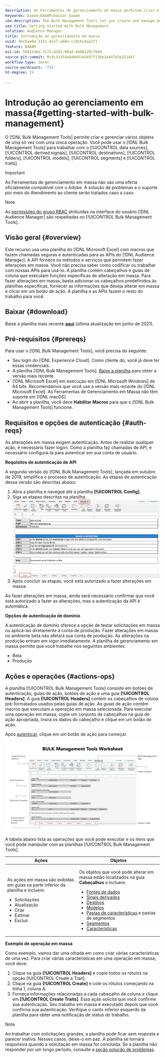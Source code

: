```yaml
---
description: As Ferramentas de gerenciamento em massa permitem criar e gerenciar vários objetos de uma só vez com uma única operação. Você pode usar Ferramentas de gerenciamento em massa para trabalhar com fontes de dados, sinais derivados, destinos, pastas, segmentos e características.
keywords: baaam;BAAAM;baixar baaam
seo-description: The Bulk Management Tools let you create and manage multiple objects at once with single operation. You can use Bulk Management Tools to work with data sources, derived signals, destinations, folders, segments, and traits.
seo-title: Getting Started With Bulk Management
solution: Audience Manager
title: Introdução ao gerenciamento em massa
uuid: 4bc6ae0a-315c-4ce7-a68e-cc0c6c6aa2f1
feature: BAAAM
exl-id: 5603146e-7172-4181-90ad-4606129176dd
source-git-commit: 0c9c333f4e8d6d416d497f336e3e447e2e251d47
workflow-type: tm+mt
source-wordcount: '715'
ht-degree: 1%

---
```



# Introdução ao gerenciamento em massa{#getting-started-with-bulk-management}

O [!DNL Bulk Management Tools] permite criar e gerenciar vários objetos de uma só vez com uma única operação. Você pode usar o [!DNL Bulk Management Tools] para trabalhar com o [!UICONTROL data sources], [!UICONTROL derived signals], [!UICONTROL destinations], [!UICONTROL folders], [!UICONTROL models], [!UICONTROL segments] e [!UICONTROL traits].

>[!IMPORTANT]
>
>As Ferramentas de gerenciamento em massa não são uma oferta oficialmente compatível com o Adobe. A solução de problemas e o suporte por meio do Atendimento ao cliente serão tratados caso a caso.

<!-- 

c_bulk_start.xml

 -->

>[!NOTE]
>
>As [permissões do grupo RBAC](../../features/administration/administration-overview.md) atribuídas na interface do usuário [!DNL Audience Manager] são respeitadas no [!UICONTROL Bulk Management Tools].

## Visão geral {#overview}

Este recurso usa uma planilha do [!DNL Microsoft Excel] com macros que fazem chamadas seguras e autenticadas para as APIs do [!DNL Audience Manager]. A API fornece os métodos e serviços que permitem fazer alterações em massa. Você não precisa saber como codificar ou trabalhar com nossas APIs para usá-lo. A planilha contém cabeçalhos e guias de coluna que executam funções específicas de alteração em massa. Para fazer alterações em massa, basta adicionar os cabeçalhos predefinidos às planilhas específicas, fornecer as informações que deseja alterar em massa e clicar em um botão de ação. A planilha e as APIs fazem o resto do trabalho para você.

## Baixar {#download}

Baixe a planilha mais recente **[aqui](assets/BAAAM_V2_20210609.xlsm)** (última atualização em junho de 2021).

## Pré-requisitos {#prereqs}

Para usar o [!DNL Bulk Management Tools], você precisa do seguinte:

* Seu login do [!DNL Experience Cloud]. Como cliente do, você já deve ter essas credenciais.
* A planilha [!DNL Bulk Management Tools]. [Baixe a planilha](assets/BAAAM_V2_20210609.xlsm) para obter a versão mais recente.
* [!DNL Microsoft Excel] em execução em [!DNL Microsoft Windows] de 64 bits. Recomendamos que você use a versão mais recente do [!DNL Microsoft Excel]. As Ferramentas de Gerenciamento em Massa não têm suporte em [!DNL macOS].
* Ao abrir a planilha, você deve **Habilitar Macros** para que o [!DNL Bulk Management Tools] funcione.

## Requisitos e opções de autenticação {#auth-reqs}

As alterações em massa exigem autenticação. Antes de realizar qualquer ação, é necessário fazer logon. Como a planilha faz chamadas de API, é necessário configurá-la para autenticar em sua conta de usuário.

**Requisitos de autenticação de API**

A segunda versão do [!DNL Bulk Management Tools], lançada em outubro de 2019, simplifica o processo de autenticação. As etapas de autenticação dessa versão são descritas abaixo:

1. Abra a planilha e navegue até a planilha **[!UICONTROL Config]**.
2. Siga as etapas descritas na planilha.
   ![](assets/baaam-authentication.png)
3. Após concluir as etapas, você está autorizado a fazer alterações em massa.

Ao fazer alterações em massa, ainda será necessário confirmar que você está autorizado a fazer as alterações, mas a autenticação da API é automática.

**Opções de autenticação de domínio**

A autenticação de domínio oferece a opção de testar solicitações em massa ou aplicá-las diretamente à conta de produção. Fazer alterações em massa no ambiente beta não afetará sua conta de produção. As alterações na produção entram em vigor imediatamente. A planilha de gerenciamento em massa permite que você trabalhe nos seguintes ambientes:

* Beta
* Produção

## Ações e operações {#actions-ops}

A planilha [!UICONTROL Bulk Management Tools] consiste em botões de autenticação, guias de ação, botões de ação e uma guia **[!UICONTROL Headers]**. A guia **[!UICONTROL Headers]** contém os cabeçalhos de coluna pré-formatados usados pelas guias de ação. As guias de ação contêm macros que executam a operação em massa selecionada. Para executar uma operação em massa, copie um conjunto de cabeçalhos na guia de ação apropriada, insira os dados do cabeçalho e clique em um botão de ação.

Após [autenticar](#auth-reqs), clique em um botão de ação para começar.

![](assets/baaam-worksheet.png)

A tabela abaixo lista as operações que você pode executar e os itens que você pode manipular com as planilhas [!UICONTROL Bulk Management Tools].

<table id="table_B9B3E09B692E42BAA52FB32C18B00709"> 
 <thead> 
  <tr> 
   <th colname="col1" class="entry"> Ações </th> 
   <th colname="col2" class="entry"> Objetos </th> 
  </tr> 
 </thead>
 <tbody> 
  <tr> 
   <td colname="col1"> <p>As ações em massa são exibidas em guias na parte inferior da planilha e incluem: </p> <p> 
     <ul id="ul_49F46B9E00C045D29E40258EB7BDCFBB"> 
      <li id="li_193C41EA19EF4D738FBA037D2BF9B05C">Solicitações </li> 
      <li id="li_5BE2E13D839F4958AAA5C01B7EFC5096">Atualização </li> 
      <li id="li_4CCCC739795945DF8C89787F9A67EB88">Criar  </li> 
      <li id="li_C7D36D2BDF0448CEAF3A5EABE41038E8">Estimar </li> 
      <li id="li_07A3E94326124A3092362D9896EB7732">Excluir </li> 
     </ul> </p> </td> 
   <td colname="col2"> <p>Os objetos que você pode alterar em massa estão localizados na guia <b><span class="uicontrol"> Cabeçalhos</span></b> e incluem: </p> <p> 
     <ul id="ul_A7A96F2B1B63430B9A1E1184AC5FA8F2"> 
      <li id="li_E3D9E2E190B04BE685337AC6140C371C"> <a href="../../features/datasources-list-and-settings.md#data-sources-list-and-settings"> Fontes de dados</a> </li> 
      <li id="li_B645385E40684FA28770913EAF18CB2C"> <a href="../../features/derived-signals.md"> Sinais derivados</a> </li> 
      <li id="li_9059F8C4A41A410899BDEFC76D3F5949"> <a href="../../features/destinations/destinations.md"> Destinos</a> </li> 
      <li> <a href="../../features/algorithmic-models/understanding-models.md"> Modelos</a> </li> 
      <li id="li_BB5A445150754E53AA38C78461326932"> <a href="../../features/traits/trait-storage.md#trait-storage"> Pastas de características</a> e pastas de segmentos </li> 
      <li id="li_7A27DBF64E0945CF8AE8C96E8C6EDA09"> <a href="../../features/segments/segments-purpose.md"> Segmentos</a> </li> 
      <li id="li_A4640A34930040DEA8555EAF0AE2A702"> <a href="../../features/traits/trait-details-page.md"> Características</a> </li> 
     </ul> </p> </td> 
  </tr> 
 </tbody> 
</table>

**Exemplo de operação em massa**

Como exemplo, vamos dar uma olhada em como criar várias características de uma vez. Para criar várias características em uma operação em massa, você deve:

1. Clique na guia **[!UICONTROL Headers]** e copie todos os rótulos na opção [!UICONTROL Create a Trait].
2. Clique na guia **[!UICONTROL Create]** e cole os rótulos começando na linha 1, coluna A.
3. Forneça informações relacionadas a cada cabeçalho de coluna e clique em **[!UICONTROL Create Traits]**. Essa ação solicita que você confirme sua autenticação. Seu trabalho em massa é executado depois que você confirma sua autenticação. Verifique o canto inferior esquerdo da planilha para obter uma notificação de status do trabalho.


>[!NOTE]
>
>Ao trabalhar com solicitações grandes, a planilha pode ficar sem resposta e parecer inativa. Nesses casos, deixe-o em paz. A planilha se tornará responsiva quando a solicitação em massa for concluída. Se a planilha não responder por um longo período, consulte a [seção solução de problemas](../../reference/bulk-management-tools/bulk-troubleshooting.md).

